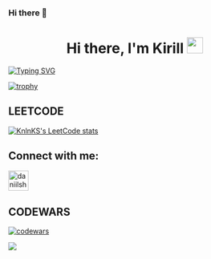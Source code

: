 ### Hi there 👋

<!--
**yourProgrammist/yourProgrammist** is a ✨ _special_ ✨ repository because its `README.md` (this file) appears on your GitHub profile.

Here are some ideas to get you started:

- 🔭 I’m currently working on ...
- 🌱 I’m currently learning ...
- 👯 I’m looking to collaborate on ...
- 🤔 I’m looking for help with ...
- 💬 Ask me about ...
- 📫 How to reach me: ...
- 😄 Pronouns: ...
- ⚡ Fun fact: ...
-->

<h1 align="center">Hi there, I'm Kirill</a> 
<img src="https://github.com/blackcater/blackcater/raw/main/images/Hi.gif" height="32"/></h1>

[![Typing SVG](https://readme-typing-svg.herokuapp.com?color=%2336BCF7&lines=Computer+science+student)](https://git.io/typing-svg)


[![trophy](https://github-profile-trophy.vercel.app/?username=yourProgrammist&theme=onedark)](https://github.com/ryo-ma/github-profile-trophy)

<!---[![Top Langs](https://github-readme-stats.vercel.app/api/top-langs/?username=anuraghazra)](https://github.com/anuraghazra/github-readme-stats)-->

## LEETCODE
[![KnlnKS's LeetCode stats](https://leetcode-stats-six.vercel.app/api?username=yourProgrammist&theme=dark)](https://github.com/KnlnKS/leetcode-stats)

## Connect with me:

<a href="https://t.me/Osin_hjj" target="blank"><img align="center" src="https://raw.githubusercontent.com/daniilshat/daniilshat/2d7eafe5250314b3d422c86b35de062e0f1f5178/icons/Telegram.svg" alt="daniilshat" height="40" width="40" /></a>

## CODEWARS

[![codewars](https://www.codewars.com/users/yourProgrammist/badges/large)](https://www.codewars.com/users/yourProgrammist)


![](https://github-profile-summary-cards.vercel.app/api/cards/profile-details?username=yourProgrammist&theme=solarized_dark)


